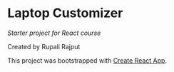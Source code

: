 # Laptop Customizer

_Starter project for React course_

Created by Rupali Rajput

This project was bootstrapped with [Create React App](https://github.com/facebook/create-react-app).
